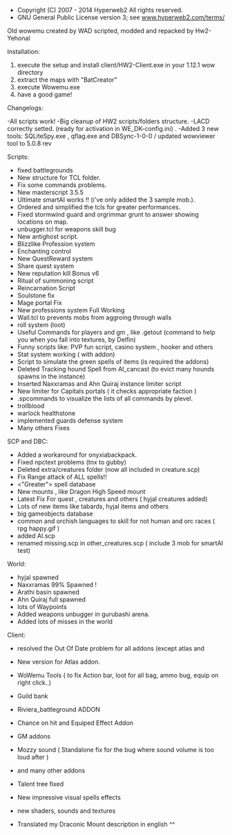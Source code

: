 * Copyright (C) 2007 - 2014 Hyperweb2 All rights reserved.
* GNU General Public License version 3; see www.hyperweb2.com/terms/


Old wowemu created by WAD scripted, modded and repacked by Hw2-Yehonal

Installation:

1) execute the setup and install client/HW2-Client.exe in your 1.12.1 wow directory
2) extract the maps with "BatCreator"
3) execute Wowemu.exe
4) have a good game!


Changelogs:

-All scripts work!
-Big cleanup of HW2 scripts/folders structure.
-LACD correctly setted. (ready for activation in WE_DK-config.ini) .
-Added 3 new tools: SQLiteSpy.exe , qflag.exe and DBSync-1-0-0 / updated wowviewer tool to 5.0.8 rev

Scripts:

- fixed battlegrounds
- New structure for TCL folder.
- Fix some commands problems.
- New masterscript 3.5.5
- Ultimate smartAI works !! (i've only added the 3 sample mob.).
- Ordered and simplified the tcls for greater performances.
- Fixed stormwind guard and orgrimmar grunt to answer showing locations on map.
- unbugger.tcl for weapons skill bug
- New antighost script.
- Blizzlike Profession system
- Enchanting control
- New QuestReward system
- Share quest system
- New reputation kill Bonus v6
- Ritual of summoning script
- Reincarnation Script
- Soulstone fix
- Mage portal Fix
- New professions system Full Working
- Wall.tcl to prevents mobs from aggroing through walls
- roll system (loot)
- Useful Commands for players and gm , like .getout (command to help you when you fall into textures, by Delfin)
- Funny scripts like: PVP fun script, casino system , hooker and others
- Stat system working ( with addon)
- Script to simulate the green spells of items (is required the addons)
- Deleted Tracking hound Spell from AI_cancast (to evict many hounds spawns in the instance)
- Inserted Naxxramas and Ahn Quiraj instance limiter script
- New limiter for Capitals portals ( it checks appropriate faction )
- .spcommands to visualize the lists of all commands by plevel.
- trollblood
- warlock healthstone
- implemented guards defense system
- Many others Fixes

SCP and DBC:

- Added a workaround for onyxiabackpack.
- Fixed npctext problems (tnx to gubby)
- Deleted extra/creatures folder (now all included in creature.scp)
- Fix Range attack of ALL spells!!
- <"Greater"> spell database
- New mounts , like Dragon High Speed mount
- Latest Fix For quest , creatures and others ( hyjal creatures added)
- Lots of new items like tabards, hyjal items and others
- big gameobjects database
- common and orchish languages to skill for not human and orc races ( rpg happy.gif )
- added AI.scp
- renamed missing.scp in other_creatures.scp ( include 3 mob for smartAI test)


World:

- hyjal spawned
- Naxxramas 99% Spawned !
- Arathi basin spawned
- Ahn Quiraj full spawned
- lots of Waypoints
- Added weapons unbugger in gurubashi arena.
- Added lots of misses in the world


Client:

- resolved the Out Of Date problem for all addons (except atlas and
- New version for Atlas addon.
- WoWemu Tools ( to fix Action bar, loot for all bag, ammo bug, equip on right click..)
- Guild bank
- Riviera_battleground ADDON
- Chance on hit and Equiped Effect Addon
- GM addons
- Mozzy sound ( Standalone fix for the bug where sound volume is too loud after )
- and many other addons



- Talent tree fixed
- New impressive visual spells effects
- new shaders, sounds and textures
- Translated my Draconic Mount description in english ^^

